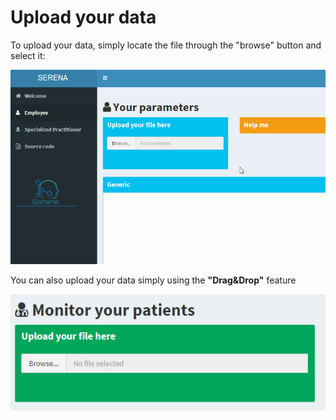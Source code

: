 # Upload your data

To upload your data, simply locate the file through the "browse" button and select it:

<img src="www/choosefile.gif">

You can also upload your data simply using the **"Drag&Drop"** feature

<img src="www/upload.gif">
